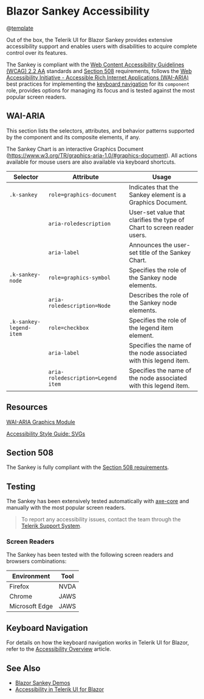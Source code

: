 
# Blazor Sankey Accessibility

@[template](/_contentTemplates/common/parameters-table-styles.md#table-layout)

Out of the box, the Telerik UI for Blazor Sankey provides extensive accessibility support and enables users with disabilities to acquire complete control over its features.

The Sankey is compliant with the [Web Content Accessibility Guidelines (WCAG) 2.2 AA](https://www.w3.org/TR/WCAG22/) standards and [Section 508](https://www.section508.gov/) requirements, follows the [Web Accessibility Initiative - Accessible Rich Internet Applications (WAI-ARIA)](https://www.w3.org/WAI/ARIA/apg/) best practices for implementing the [keyboard navigation](#keyboard-navigation) for its `component` role, provides options for managing its focus and is tested against the most popular screen readers.

## WAI-ARIA

This section lists the selectors, attributes, and behavior patterns supported by the component and its composite elements, if any.

The Sankey Chart is an interactive Graphics Document (https://www.w3.org/TR/graphics-aria-1.0/#graphics-document). All actions available for mouse users are also available via keyboard shortcuts.

| Selector | Attribute | Usage |
| -------- | --------- | ----- |
| `.k-sankey` | `role=graphics-document` | Indicates that the Sankey element is a Graphics Document. |
| | `aria-roledescription` | User-set value that clarifies the type of Chart to screen reader users. |
| | `aria-label` | Announces the user-set title of the Sankey Chart. |
| `.k-sankey-node` | `role=graphics-symbol` | Specifies the role of the Sankey node elements. |
| | `aria-roledescription=Node` | Describes the role of the Sankey node elements. |
| `.k-sankey-legend-item` | `role=checkbox` | Specifies the role of the legend item element. |
| | `aria-label` | Specifies the name of the node associated with this legend item. |
| | `aria-roledescription=Legend item` | Specifies the name of the node associated with this legend item. |

## Resources

[WAI-ARIA Graphics Module](https://www.w3.org/TR/graphics-aria-1.0/)

[Accessibility Style Guide: SVGs](https://a11y-style-guide.com/style-guide/section-media.html#kssref-media-svgs)

## Section 508

The Sankey is fully compliant with the [Section 508 requirements](http://www.section508.gov/).

## Testing

The Sankey has been extensively tested automatically with [axe-core](https://github.com/dequelabs/axe-core) and manually with the most popular screen readers.

> To report any accessibility issues, contact the team through the [Telerik Support System](https://www.telerik.com/account/support-center).

### Screen Readers

The Sankey has been tested with the following screen readers and browsers combinations:

| Environment | Tool |
| ----------- | ---- |
| Firefox | NVDA |
| Chrome | JAWS |
| Microsoft Edge | JAWS |

## Keyboard Navigation

For details on how the keyboard navigation works in Telerik UI for Blazor, refer to the [Accessibility Overview](slug:accessibility-overview#keyboard-navigation) article.

## See Also

* [Blazor Sankey Demos](https://demos.telerik.com/blazor-ui/sankey/overview)
* [Accessibility in Telerik UI for Blazor](slug:accessibility-overview)
